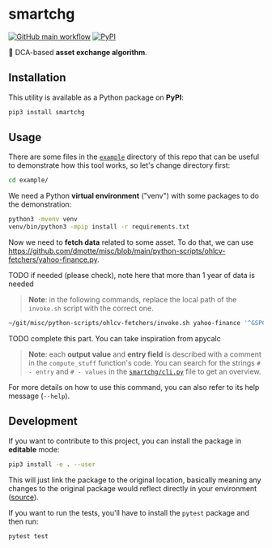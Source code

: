 # smartchg

[![GitHub main workflow](https://img.shields.io/github/actions/workflow/status/dmotte/smartchg/main.yml?branch=main&logo=github&label=main&style=flat-square)](https://github.com/dmotte/smartchg/actions)
[![PyPI](https://img.shields.io/pypi/v/smartchg?logo=python&style=flat-square)](https://pypi.org/project/smartchg/)

:snake: DCA-based **asset exchange algorithm**.

## Installation

This utility is available as a Python package on **PyPI**:

```bash
pip3 install smartchg
```

## Usage

There are some files in the [`example`](example) directory of this repo that can be useful to demonstrate how this tool works, so let's change directory first:

```bash
cd example/
```

We need a Python **virtual environment** ("venv") with some packages to do the demonstration:

```bash
python3 -mvenv venv
venv/bin/python3 -mpip install -r requirements.txt
```

Now we need to **fetch data** related to some asset. To do that, we can use https://github.com/dmotte/misc/blob/main/python-scripts/ohlcv-fetchers/yahoo-finance.py.

TODO if needed (please check), note here that more than 1 year of data is needed

> **Note**: in the following commands, replace the local path of the `invoke.sh` script with the correct one.

```bash
~/git/misc/python-scripts/ohlcv-fetchers/invoke.sh yahoo-finance '^GSPC' -i1d -d2020-01-01T00Z -f'{:.6f}' > ohlcv-SPX500.csv
```

TODO complete this part. You can take inspiration from apycalc

> **Note**: each **output value** and **entry field** is described with a comment in the `compute_stuff` function's code. You can search for the strings `# - entry` and `# - values` in the [`smartchg/cli.py`](smartchg/cli.py) file to get an overview.

For more details on how to use this command, you can also refer to its help message (`--help`).

## Development

If you want to contribute to this project, you can install the package in **editable** mode:

```bash
pip3 install -e . --user
```

This will just link the package to the original location, basically meaning any changes to the original package would reflect directly in your environment ([source](https://stackoverflow.com/a/35064498)).

If you want to run the tests, you'll have to install the `pytest` package and then run:

```bash
pytest test
```
